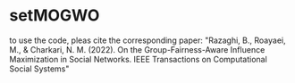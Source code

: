 # setMOGWO
to use the code, pleas cite the corresponding paper:
"Razaghi, B., Roayaei, M., & Charkari, N. M. (2022). On the Group-Fairness-Aware Influence Maximization in Social Networks. IEEE Transactions on Computational Social Systems"
